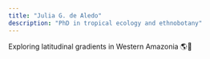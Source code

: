 ```yaml
---
title: "Julia G. de Aledo"
description: "PhD in tropical ecology and ethnobotany"
---
```


Exploring latitudinal gradients in Western Amazonia 🌎🌴
